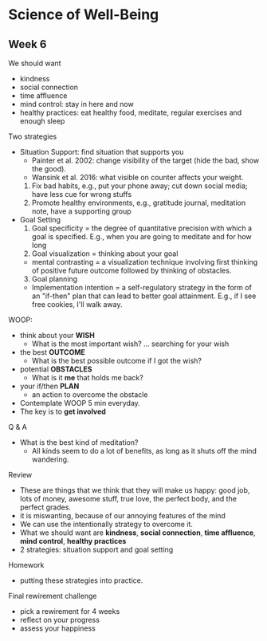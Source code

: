 # Science of Well-Being
## Week 6

We should want
  * kindness
  * social connection
  * time affluence
  * mind control: stay in here and now
  * healthy practices: eat healthy food, meditate, regular exercises and enough sleep

Two strategies 
  * Situation Support: find situation that supports you
    * Painter et al. 2002: change visibility of the target (hide the bad, show the good).
    * Wansink et al. 2016: what visible on counter affects your weight.
    1. Fix bad habits, e.g., put your phone away; cut down social media; have less cue for wrong stuffs
    2. Promote healthy environments, e.g., gratitude journal, meditation note, have a supporting group
  * Goal Setting
    1. Goal specificity = the degree of quantitative precision with which a goal is specified. E.g., when you are going to meditate and for how long
    2. Goal visualization = thinking about your goal
      * mental contrasting = a visualization technique involving first thinking of positive future outcome followed by thinking of obstacles.
    3. Goal planning
      * Implementation intention = a self-regulatory strategy in the form of an "if-then" plan that can lead to better goal attainment. E.g., if I see free cookies, I'll walk away.
    
WOOP:
  * think about your **WISH**
    * What is the most important wish? ... searching for your wish
  * the best **OUTCOME**
    * What is the best possible outcome if I got the wish?
  * potential **OBSTACLES**
    * What is it **me** that holds me back?
  * your if/then **PLAN**
    * an action to overcome the obstacle
  * Contemplate WOOP 5 min everyday.
  * The key is to **get involved**
      
Q & A
  * What is the best kind of meditation?
    * All kinds seem to do a lot of benefits, as long as it shuts off the mind wandering.
    
Review
  * These are things that we think that they will make us happy: good job, lots of money, awesome stuff, true love, the perfect body, and the perfect grades.
  * it is miswanting, because of our annoying features of the mind
  * We can use the intentionally strategy to overcome it.
  * What we should want are **kindness**, **social connection**, **time affluence**, **mind control**, **healthy practices**
  * 2 strategies: situation support and goal setting
  
Homework
  * putting these strategies into practice.
    
Final rewirement challenge
  * pick a rewirement for 4 weeks
  * reflect on your progress
  * assess your happiness
